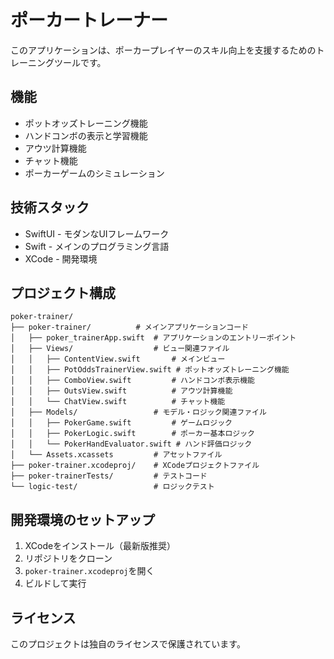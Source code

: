 # ポーカートレーナー

このアプリケーションは、ポーカープレイヤーのスキル向上を支援するためのトレーニングツールです。

## 機能

- ポットオッズトレーニング機能
- ハンドコンボの表示と学習機能
- アウツ計算機能
- チャット機能
- ポーカーゲームのシミュレーション

## 技術スタック

- SwiftUI - モダンなUIフレームワーク
- Swift - メインのプログラミング言語
- XCode - 開発環境

## プロジェクト構成

```
poker-trainer/
├── poker-trainer/          # メインアプリケーションコード
│   ├── poker_trainerApp.swift  # アプリケーションのエントリーポイント
│   ├── Views/                  # ビュー関連ファイル
│   │   ├── ContentView.swift       # メインビュー
│   │   ├── PotOddsTrainerView.swift # ポットオッズトレーニング機能
│   │   ├── ComboView.swift         # ハンドコンボ表示機能
│   │   ├── OutsView.swift          # アウツ計算機能
│   │   └── ChatView.swift          # チャット機能
│   ├── Models/                 # モデル・ロジック関連ファイル
│   │   ├── PokerGame.swift         # ゲームロジック
│   │   ├── PokerLogic.swift        # ポーカー基本ロジック
│   │   └── PokerHandEvaluator.swift # ハンド評価ロジック
│   └── Assets.xcassets         # アセットファイル
├── poker-trainer.xcodeproj/    # XCodeプロジェクトファイル
├── poker-trainerTests/         # テストコード
└── logic-test/                 # ロジックテスト
```

## 開発環境のセットアップ

1. XCodeをインストール（最新版推奨）
2. リポジトリをクローン
3. `poker-trainer.xcodeproj`を開く
4. ビルドして実行

## ライセンス

このプロジェクトは独自のライセンスで保護されています。
